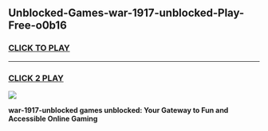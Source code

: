 
## Unblocked-Games-war-1917-unblocked-Play-Free-o0b16
<h3>
<a href="https://premium76.site?title=war-1917-unblocked&ref=19M">CLICK TO PLAY</a></h3>
<hr>

<h3>
<a href="https://premium76.site?title=war-1917-unblocked&ref=19M">CLICK 2 PLAY</a>
  
</h3>

<a href="https://premium76.site?title=war-1917-unblocked&ref=19M"><img src="https://clearcache.store/games.png"></a>


**war-1917-unblocked games unblocked: Your Gateway to Fun and Accessible Online Gaming**
